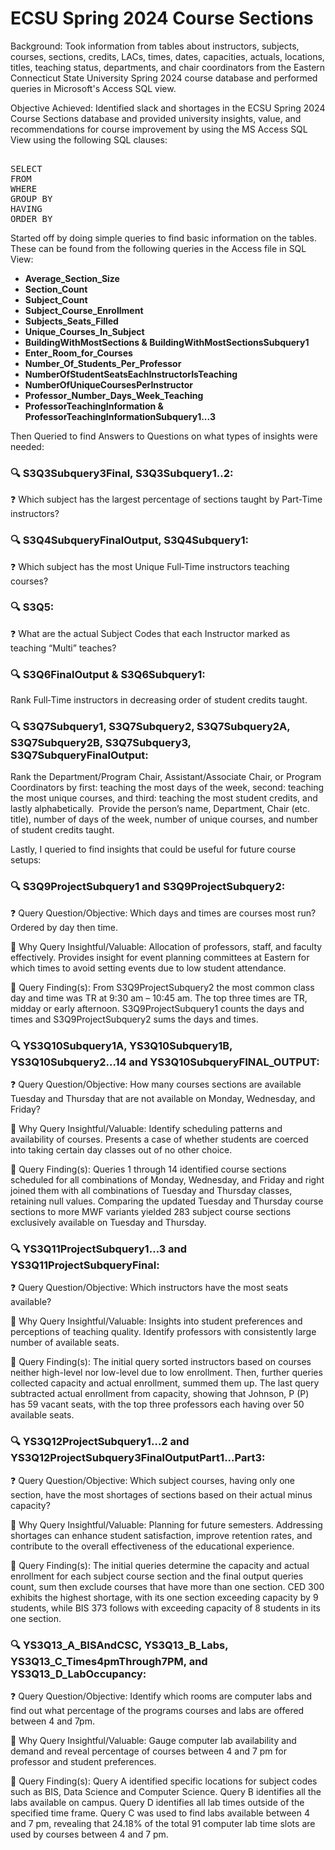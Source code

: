 # ECSU Spring 2024 Course Sections

Background: Took information from tables about instructors, subjects, courses, sections, credits, LACs, times, dates, capacities, actuals, locations, titles, teaching status, departments, and chair coordinators from the Eastern Connecticut State University Spring 2024 course database and performed queries in Microsoft's Access SQL view. 

Objective Achieved: Identified slack and shortages in the ECSU Spring 2024 Course Sections database and provided university insights, value, and recommendations for course improvement by using the MS Access SQL View using the following SQL clauses: 

<pre> 
SELECT 
FROM 
WHERE 
GROUP BY 
HAVING 
ORDER BY 
</pre>

Started off by doing simple queries to find basic information on the tables. These can be found from the following queries in the Access file in SQL View:

- **Average_Section_Size**  
- **Section_Count**  
- **Subject_Count**  
- **Subject_Course_Enrollment**  
- **Subjects_Seats_Filled**  
- **Unique_Courses_In_Subject**  
- **BuildingWithMostSections & BuildingWithMostSectionsSubquery1**  
- **Enter_Room_for_Courses**  
- **Number_Of_Students_Per_Professor**  
- **NumberOfStudentSeatsEachInstructorIsTeaching**  
- **NumberOfUniqueCoursesPerInstructor**  
- **Professor_Number_Days_Week_Teaching**  
- **ProfessorTeachingInformation & ProfessorTeachingInformationSubquery1...3** 


Then Queried to find Answers to Questions on what types of insights were needed: 

### 🔍 S3Q3Subquery3Final, S3Q3Subquery1..2: 
❓ Which subject has the largest percentage of sections taught by Part-Time instructors?

### 🔍 S3Q4SubqueryFinalOutput, S3Q4Subquery1: 
❓ Which subject has the most Unique Full‐Time instructors teaching courses?

### 🔍 S3Q5: 
❓ What are the actual Subject Codes that each Instructor marked as teaching “Multi” teaches?

### 🔍 S3Q6FinalOutput & S3Q6Subquery1: 
Rank Full‐Time instructors in decreasing order of student credits taught.

### 🔍 S3Q7Subquery1, S3Q7Subquery2, S3Q7Subquery2A, S3Q7Subquery2B, S3Q7Subquery3, S3Q7SubqueryFinalOutput: 
Rank the Department/Program Chair, Assistant/Associate Chair, or
Program Coordinators by first: teaching the most days of the week, second:
teaching the most unique courses, and third: teaching the most student credits,
and lastly alphabetically.  Provide the person’s name, Department, Chair (etc.
title), number of days of the week, number of unique courses, and number of
student credits taught.



Lastly, I queried to find insights that could be useful for future course setups: 

### 🔍 S3Q9ProjectSubquery1 and S3Q9ProjectSubquery2:

❓ Query Question/Objective: Which days and times are courses most run? Ordered by day then 
time. 

🧠 Why Query Insightful/Valuable: Allocation of professors, staff, and faculty effectively. Provides 
insight for event planning committees at Eastern for which times to avoid setting events due to low 
student attendance. 

🔗 Query Finding(s): From S3Q9ProjectSubquery2 the most common class day and time was TR at 
9:30 am – 10:45 am. The top three times are TR, midday or early afternoon. S3Q9ProjectSubquery1
counts the days and times and S3Q9ProjectSubquery2 sums the days and times.


### 🔍 YS3Q10Subquery1A, YS3Q10Subquery1B, YS3Q10Subquery2…14 and YS3Q10SubqueryFINAL_OUTPUT: 

❓ Query Question/Objective: How many courses sections are available Tuesday and Thursday that 
are not available on Monday, Wednesday, and Friday? 

🧠 Why Query Insightful/Valuable: Identify scheduling patterns and availability of courses. Presents 
a case of whether students are coerced into taking certain day classes out of no other choice. 

🔗 Query Finding(s): Queries 1 through 14 identified course sections scheduled for all combinations of Monday, 
Wednesday, and Friday and right joined them with all combinations of Tuesday and Thursday classes, retaining null 
values. Comparing the updated Tuesday and Thursday course sections to more MWF variants 
yielded 283 subject course sections exclusively available on Tuesday and Thursday. 


### 🔍 YS3Q11ProjectSubquery1…3 and YS3Q11ProjectSubqueryFinal:

❓ Query Question/Objective: Which instructors have the most seats available? 

🧠 Why Query Insightful/Valuable: Insights into student preferences and perceptions of teaching 
quality. Identify professors with consistently large number of available seats. 

🔗 Query Finding(s): The initial query sorted instructors based on courses neither high-level nor low-level 
due to low enrollment. Then, further queries collected capacity and actual enrollment, 
summed them up. The last query subtracted actual enrollment from capacity, showing that 
Johnson, P (P) has 59 vacant seats, with the top three professors each having over 50 available 
seats.


### 🔍 YS3Q12ProjectSubquery1…2 and YS3Q12ProjectSubquery3FinalOutputPart1...Part3:

❓ Query Question/Objective: Which subject courses, having only one section, have the most 
shortages of sections based on their actual minus capacity?

🧠 Why Query Insightful/Valuable: Planning for future semesters. Addressing shortages can 
enhance student satisfaction, improve retention rates, and contribute to the overall effectiveness 
of the educational experience.

🔗 Query Finding(s): The initial queries determine the capacity and actual enrollment for each subject 
course section and the final output queries count, sum then exclude courses that have more than 
one section. CED 300 exhibits the highest shortage, with its one section exceeding capacity by 9
students, while BIS 373 follows with exceeding capacity of 8 students in its one section.


### 🔍 YS3Q13_A_BISAndCSC, YS3Q13_B_Labs, YS3Q13_C_Times4pmThrough7PM, and YS3Q13_D_LabOccupancy:

❓ Query Question/Objective: Identify which rooms are computer labs and find out what percentage 
of the programs courses and labs are offered between 4 and 7pm.

🧠 Why Query Insightful/Valuable: Gauge computer lab availability and demand and reveal 
percentage of courses between 4 and 7 pm for professor and student preferences.

🔗 Query Finding(s): Query A identified specific locations for subject codes such as BIS, Data Science
and Computer Science. Query B identifies all the labs available on campus. Query D identifies all 
lab times outside of the specified time frame. Query C was used to find labs available between 4 
and 7 pm, revealing that 24.18% of the total 91 computer lab time slots are used by courses 
between 4 and 7 pm.




